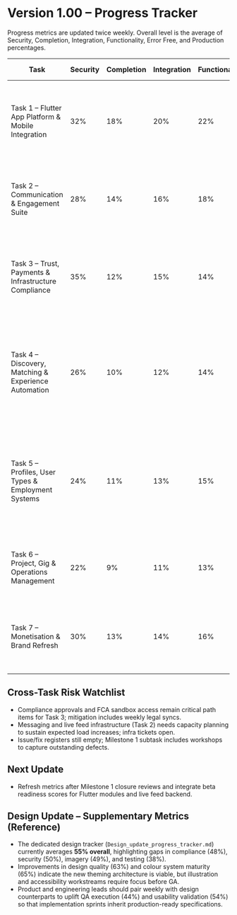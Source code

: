 # Version 1.00 – Progress Tracker

Progress metrics are updated twice weekly. Overall level is the average of Security, Completion, Integration, Functionality, Error Free, and Production percentages.

| Task | Security | Completion | Integration | Functionality | Error Free | Production | Overall | Commentary |
| --- | --- | --- | --- | --- | --- | --- | --- | --- |
| Task 1 – Flutter App Platform & Mobile Integration | 32% | 18% | 20% | 22% | 24% | 16% | 22% | Monorepo scaffolded, auth spike complete; awaiting full module implementation and CI hardening. |
| Task 2 – Communication & Engagement Suite | 28% | 14% | 16% | 18% | 20% | 12% | 18% | Messaging refactor design ready; live feed ranking prototype pending backend deployment. |
| Task 3 – Trust, Payments & Infrastructure Compliance | 35% | 12% | 15% | 14% | 18% | 10% | 17% | Escrow vendor contract drafted; compliance workshops scheduled, Cloudflare R2 infra request in review. |
| Task 4 – Discovery, Matching & Experience Automation | 26% | 10% | 12% | 14% | 16% | 8% | 14% | Meilisearch POC running locally; auto-assign requirements captured; Experience Launchpad and Volunteers hub UX ready for stakeholder review. |
| Task 5 – Profiles, User Types & Employment Systems | 24% | 11% | 13% | 15% | 17% | 9% | 15% | Profile schema proposal under review; ATS scope validated; jobs board, launchpad, and volunteer data models queued for migration sign-off. |
| Task 6 – Project, Gig & Operations Management | 22% | 9% | 11% | 13% | 15% | 7% | 13% | Project module wireframes approved; gig analytics requirements pending data sign-off. |
| Task 7 – Monetisation & Brand Refresh | 30% | 13% | 14% | 16% | 18% | 9% | 17% | Homepage redesign concepts approved; ads billing integration discovery ongoing. |

## Cross-Task Risk Watchlist
- Compliance approvals and FCA sandbox access remain critical path items for Task 3; mitigation includes weekly legal syncs.
- Messaging and live feed infrastructure (Task 2) needs capacity planning to sustain expected load increases; infra tickets open.
- Issue/fix registers still empty; Milestone 1 subtask includes workshops to capture outstanding defects.

## Next Update
- Refresh metrics after Milestone 1 closure reviews and integrate beta readiness scores for Flutter modules and live feed backend.

## Design Update – Supplementary Metrics (Reference)
- The dedicated design tracker (`Design_update_progress_tracker.md`) currently averages **55% overall**, highlighting gaps in compliance (48%), security (50%), imagery (49%), and testing (38%).
- Improvements in design quality (63%) and colour system maturity (65%) indicate the new theming architecture is viable, but illustration and accessibility workstreams require focus before GA.
- Product and engineering leads should pair weekly with design counterparts to uplift QA execution (44%) and usability validation (54%) so that implementation sprints inherit production-ready specifications.
